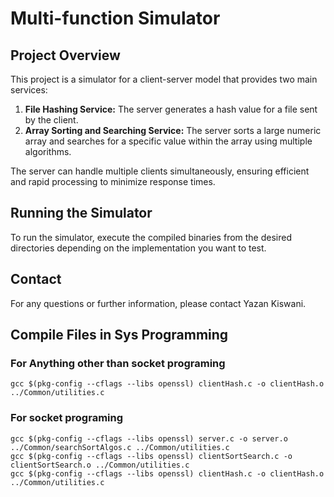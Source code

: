
# Multi-function Simulator

## Project Overview
This project is a simulator for a client-server model that provides two main services:
1. **File Hashing Service:** The server generates a hash value for a file sent by the client.
2. **Array Sorting and Searching Service:** The server sorts a large numeric array and searches for a specific value within the array using multiple algorithms.

The server can handle multiple clients simultaneously, ensuring efficient and rapid processing to minimize response times.

## Running the Simulator
To run the simulator, execute the compiled binaries from the desired directories depending on the implementation you want to test.

## Contact
For any questions or further information, please contact Yazan Kiswani.

## Compile Files in Sys Programming
### For Anything other than socket programing
```
gcc $(pkg-config --cflags --libs openssl) clientHash.c -o clientHash.o ../Common/utilities.c
```
### For socket programing
```
gcc $(pkg-config --cflags --libs openssl) server.c -o server.o ../Common/searchSortAlgos.c ../Common/utilities.c                            
gcc $(pkg-config --cflags --libs openssl) clientSortSearch.c -o clientSortSearch.o ../Common/utilities.c
gcc $(pkg-config --cflags --libs openssl) clientHash.c -o clientHash.o ../Common/utilities.c
```